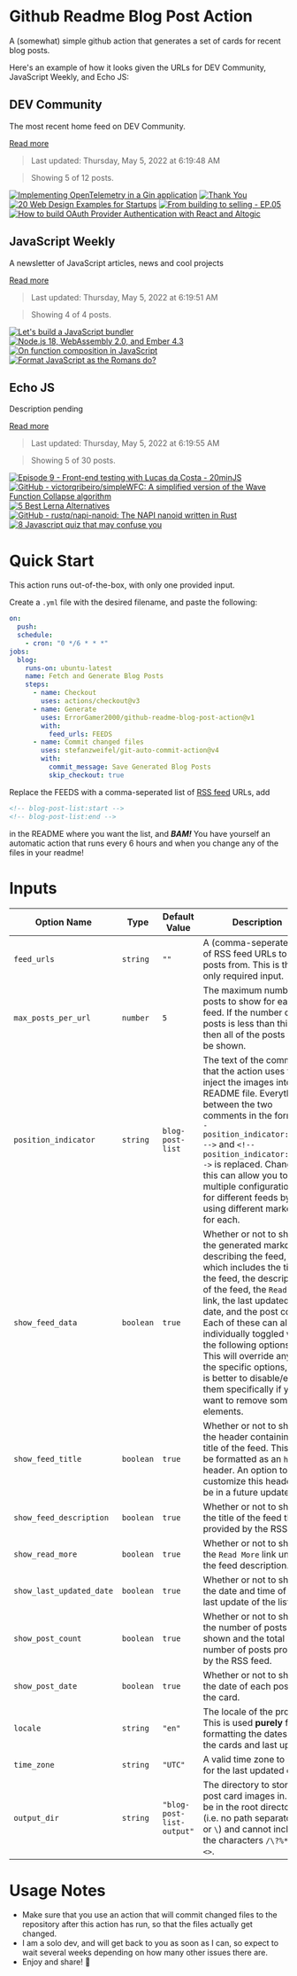 # Github Readme Blog Post Action

A (somewhat) simple github action that generates a set of cards for recent blog posts.

Here's an example of how it looks given the URLs for DEV Community, JavaScript Weekly, and Echo JS:

<!-- post-list:start -->
## DEV Community

The most recent home feed on DEV Community.

[Read more](https://dev.to)
> Last updated: Thursday, May 5, 2022 at 6:19:48 AM

> Showing 5 of 12 posts.

[![Implementing OpenTelemetry in a Gin application](https://raw.githubusercontent.com/ErrorGamer2000/github-readme-blog-post-action/main/generated_files/DEV_Community/Implementing_OpenTelemetry_in_a_Gin_application.svg)](https://dev.to/signoz/implementing-opentelemetry-in-a-gin-application-6l2)
[![Thank You](https://raw.githubusercontent.com/ErrorGamer2000/github-readme-blog-post-action/main/generated_files/DEV_Community/Thank_You.svg)](https://dev.to/yongdev/thank-you-5b2i)
[![20 Web Design Examples for Startups](https://raw.githubusercontent.com/ErrorGamer2000/github-readme-blog-post-action/main/generated_files/DEV_Community/20_Web_Design_Examples_for_Startups.svg)](https://dev.to/sumatosoft/20-web-design-examples-for-startups-4adj)
[![From building to selling - EP.05](https://raw.githubusercontent.com/ErrorGamer2000/github-readme-blog-post-action/main/generated_files/DEV_Community/From_building_to_selling_-_EP.05.svg)](https://dev.to/twankrui/from-building-to-selling-ep05-31i9)
[![How to build OAuth Provider Authentication with React and Altogic](https://raw.githubusercontent.com/ErrorGamer2000/github-readme-blog-post-action/main/generated_files/DEV_Community/How_to_build_OAuth_Provider_Authentication_with_React_and_Altogic.svg)](https://dev.to/altogic/how-to-build-oauth-provider-authentication-with-react-and-altogic-1g75)


## JavaScript Weekly

A newsletter of JavaScript articles, news and cool projects

[Read more](https://javascriptweekly.com/)
> Last updated: Thursday, May 5, 2022 at 6:19:51 AM

> Showing 4 of 4 posts.

[![Let's build a JavaScript bundler](https://raw.githubusercontent.com/ErrorGamer2000/github-readme-blog-post-action/main/generated_files/JavaScript_Weekly/Let's_build_a_JavaScript_bundler.svg)](https://javascriptweekly.com/issues/587)
[![Node.js 18, WebAssembly 2.0, and Ember 4.3](https://raw.githubusercontent.com/ErrorGamer2000/github-readme-blog-post-action/main/generated_files/JavaScript_Weekly/Node.js_18__WebAssembly_2.0__and_Ember_4.3.svg)](https://javascriptweekly.com/issues/586)
[![On function composition in JavaScript](https://raw.githubusercontent.com/ErrorGamer2000/github-readme-blog-post-action/main/generated_files/JavaScript_Weekly/On_function_composition_in_JavaScript.svg)](https://javascriptweekly.com/issues/585)
[![Format JavaScript as the Romans do?](https://raw.githubusercontent.com/ErrorGamer2000/github-readme-blog-post-action/main/generated_files/JavaScript_Weekly/Format_JavaScript_as_the_Romans_do_.svg)](https://javascriptweekly.com/issues/584)


## Echo JS

Description pending

[Read more](
http://www.echojs.com
)
> Last updated: Thursday, May 5, 2022 at 6:19:55 AM

> Showing 5 of 30 posts.

[![Episode 9 - Front-end testing with Lucas da Costa - 20minJS](https://raw.githubusercontent.com/ErrorGamer2000/github-readme-blog-post-action/main/generated_files/_Echo_JS_/Episode_9_-_Front-end_testing_with_Lucas_da_Costa_-_20minJS.svg)](https://podcast.20minjs.com/1952066/10548782-episode-9-front-end-testing-with-lucas-da-costa)
[![GitHub - victorqribeiro/simpleWFC: A simplified version of the Wave Function Collapse algorithm](https://raw.githubusercontent.com/ErrorGamer2000/github-readme-blog-post-action/main/generated_files/_Echo_JS_/GitHub_-_victorqribeiro_simpleWFC__A_simplified_version_of_the_Wave_Function_Collapse_algorithm.svg)](https://github.com/victorqribeiro/simpleWFC)
[![5 Best Lerna Alternatives](https://raw.githubusercontent.com/ErrorGamer2000/github-readme-blog-post-action/main/generated_files/_Echo_JS_/5_Best_Lerna_Alternatives.svg)](https://javascript.plainenglish.io/5-best-lerna-alternatives-42ffe75d403e)
[![GitHub - rustq/napi-nanoid: The NAPI nanoid written in Rust](https://raw.githubusercontent.com/ErrorGamer2000/github-readme-blog-post-action/main/generated_files/_Echo_JS_/GitHub_-_rustq_napi-nanoid__The_NAPI_nanoid_written_in_Rust.svg)](https://github.com/rustq/napi-nanoid)
[![8 Javascript quiz that may confuse you](https://raw.githubusercontent.com/ErrorGamer2000/github-readme-blog-post-action/main/generated_files/_Echo_JS_/8_Javascript_quiz_that_may_confuse_you.svg)](https://pitayan.com/posts/8-javascript-quiz-that-may-confuse-you)


<!-- post-list:end -->

# Quick Start

This action runs out-of-the-box, with only one provided input.

Create a `.yml` file with the desired filename, and paste the following:

```yml
on:
  push:
  schedule:
    - cron: "0 */6 * * *"
jobs:
  blog:
    runs-on: ubuntu-latest
    name: Fetch and Generate Blog Posts
    steps:
      - name: Checkout
        uses: actions/checkout@v3
      - name: Generate
        uses: ErrorGamer2000/github-readme-blog-post-action@v1
        with:
          feed_urls: FEEDS
      - name: Commit changed files
        uses: stefanzweifel/git-auto-commit-action@v4
        with:
          commit_message: Save Generated Blog Posts
          skip_checkout: true
```

Replace the FEEDS with a comma-seperated list of [RSS feed](https://rss.com/blog/how-do-rss-feeds-work/) URLs, add

```md
<!-- blog-post-list:start -->
<!-- blog-post-list:end -->
```

in the README where you want the list, and **_BAM!_** You have yourself an automatic action that runs every 6 hours and when you change any of the files in your readme!

# Inputs

<table>
  <thead>
    <tr>
      <th>Option Name</th>
      <th>Type</th>
      <th>Default Value</th>
      <th>Description</th>
    </tr>
  </thead>
  <tbody>
    <tr>
      <td><code>feed_urls</code></td>
      <td><code>string</code></td>
      <td><code>""</code></td>
      <td>A (comma-seperated) list of RSS feed URLs to load posts from. This is the only required input.</td>
    </tr>
    <tr>
      <td><code>max_posts_per_url</code></td>
      <td><code>number</code></td>
      <td><code>5</code></td>
      <td>The maximum number of posts to show for each feed. If the number of posts is less than this, then all of the posts will be shown.</td>
    </tr>
    <tr>
      <td><code>position_indicator</code></td>
      <td><code>string</code></td>
      <td><code>blog-post-list</code></td>
      <td>The text of the comments that the action uses to inject the images into the README file. Everything between the two comments in the form <code>&lt;!-- position_indicator:start --&gt;</code> and <code>&lt;!-- position_indicator:end --&gt;</code> is replaced. Changing this can allow you to use multiple configurations for different feeds by using different markers for each.</td>
    </tr>
    <tr>
      <td><code>show_feed_data</code></td>
      <td><code>boolean</code></td>
      <td><code>true</code></td>
      <td>Whether or not to show the generated markdown describing the feed, which includes the title of the feed, the description of the feed, the <code>Read More</code> link, the last updated date, and the post count. Each of these can also be individually toggled with the following options. This will override any of the specific options, so it is better to disable/enable them specifically if you want to remove some elements.</td>
    </tr>
    <tr>
      <td><code>show_feed_title</code></td>
      <td><code>boolean</code></td>
      <td><code>true</code></td>
      <td>Whether or not to show the header containing the title of the feed. This will be formatted as an <code>h2</code> header. An option to customize this header will be in a future update.</td>
    </tr>
    <tr>
      <td><code>show_feed_description</code></td>
      <td><code>boolean</code></td>
      <td><code>true</code></td>
      <td>Whether or not to show the title of the feed that is provided by the RSS feed.</td>
    </tr>
    <tr>
      <td><code>show_read_more</code></td>
      <td><code>boolean</code></td>
      <td><code>true</code></td>
      <td>Whether or not to show the <code>Read More</code> link under the feed description.</td>
    </tr>
    <tr>
      <td><code>show_last_updated_date</code></td>
      <td><code>boolean</code></td>
      <td><code>true</code></td>
      <td>Whether or not to show the date and time of the last update of the list.</td>
    </tr>
    <tr>
      <td><code>show_post_count</code></td>
      <td><code>boolean</code></td>
      <td><code>true</code></td>
      <td>Whether or not to show the number of posts shown and the total number of posts provided by the RSS feed.</td>
    </tr>
    <tr>
      <td><code>show_post_date</code></td>
      <td><code>boolean</code></td>
      <td><code>true</code></td>
      <td>Whether or not to show the date of each post on the card.</td>
    </tr>
    <tr>
      <td><code>locale</code></td>
      <td><code>string</code></td>
      <td><code>"en"</code></td>
      <td>The locale of the project. This is used <strong>purely</strong> for formatting the dates of the cards and last update.</td>
    </tr>
    <tr>
      <td><code>time_zone</code></td>
      <td><code>string</code></td>
      <td><code>"UTC"</code></td>
      <td>A valid time zone to use for the last updated date.</td>
    </tr>
    <tr>
      <td><code>output_dir</code></td>
      <td><code>string</code></td>
      <td><code>"blog-post-list-output"</code></td>
      <td>The directory to store the post card images in. Must be in the root directory (i.e. no path separators <code>/</code> or <code>\</code>) and cannot include the characters <code>/\?%*:|"&lt;&gt;</code>.</td>
    </tr>
<!--
    <tr>
      <td><code></code></td>
      <td><cde></cde></td>
      <td><code></code></td>
      <td></td>
    </tr>
-->
  </tbody>
</table>

# Usage Notes

- Make sure that you use an action that will commit changed files to the repository after this action has run, so that the files actually get changed.
- I am a solo dev, and will get back to you as soon as I can, so expect to wait several weeks depending on how many other issues there are.
- Enjoy and share! 🤗
